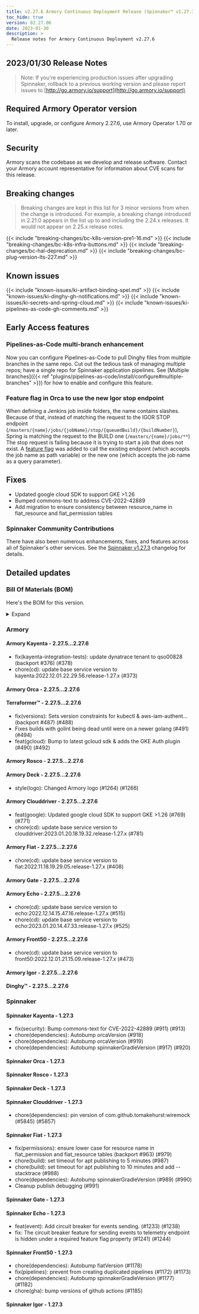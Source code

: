```yaml
---
title: v2.27.6 Armory Continuous Deployment Release (Spinnaker™ v1.27.3)
toc_hide: true
version: 02.27.06
date: 2023-01-30
description: >
  Release notes for Armory Continuous Deployment v2.27.6
---
```


## 2023/01/30 Release Notes

> Note: If you're experiencing production issues after upgrading Spinnaker, rollback to a previous working version and please report issues to [http://go.armory.io/support](http://go.armory.io/support).

## Required Armory Operator version

To install, upgrade, or configure Armory 2.27.6, use Armory Operator 1.70 or later.

## Security

Armory scans the codebase as we develop and release software. Contact your Armory account representative for information about CVE scans for this release.

## Breaking changes
<!-- Copy/paste from the previous version if there are recent ones. We can drop breaking changes after 3 minor versions. Add new ones from OSS and Armory. -->

> Breaking changes are kept in this list for 3 minor versions from when the change is introduced. For example, a breaking change introduced in 2.21.0 appears in the list up to and including the 2.24.x releases. It would not appear on 2.25.x release notes.

{{< include "breaking-changes/bc-k8s-version-pre1-16.md" >}}
{{< include "breaking-changes/bc-k8s-infra-buttons.md" >}}
{{< include "breaking-changes/bc-hal-deprecation.md" >}}
{{< include "breaking-changes/bc-plug-version-lts-227.md" >}}

## Known issues
<!-- Copy/paste known issues from the previous version if they're not fixed. Add new ones from OSS and Armory. If there aren't any issues, state that so readers don't think we forgot to fill out this section. -->

{{< include "known-issues/ki-artifact-binding-spel.md" >}}
{{< include "known-issues/ki-dinghy-gh-notifications.md" >}}
{{< include "known-issues/ki-secrets-and-spring-cloud.md" >}}
{{< include "known-issues/ki-pipelines-as-code-gh-comments.md" >}}

## Early Access features

### Pipelines-as-Code multi-branch enhancement

Now you can configure Pipelines-as-Code to pull Dinghy files from multiple branches in the same repo. Cut out the tedious task of managing multiple repos; have a single repo for Spinnaker application pipelines. See [Multiple branches]({{< ref "plugins/pipelines-as-code/install/configure#multiple-branches" >}}) for how to enable and configure this feature.

### Feature flag in Orca to use the new Igor stop endpoint

When defining a Jenkins job inside folders, the name contains slashes. Because of that, instead of matching the request to the IGOR STOP endpoint (`/masters/{name}/jobs/{jobName}/stop/{queuedBuild}/{buildNumber}`), Spring is matching the request to the BUILD one (`/masters/{name}/jobs/**`)
The stop request is failing because it is trying to start a job that does not exist.  A [feature flag](https://spinnaker.io/changelogs/1.29.0-changelog/#orca) was added to call the existing endpoint (which accepts the job name as path variable) or the new one (which accepts the job name as a query parameter).

## Fixes

* Updated google cloud SDK to support GKE >1.26
* Bumped commons-text to address CVE-2022-42889
* Add migration to ensure consistency between resource_name in fiat_resource and fiat_permission tables

<!--
Each item category (such as UI) under here should be an h3 (###). List the following info that service owners should be able to provide:
- Major changes or new features we want to call out for Armory and OSS. Changes should be grouped under end user understandable sections. For example, instead of Deck, use UI. Instead of Fiat, use Permissions.
- Fixes to any known issues from previous versions that we have in release notes. These can all be grouped under a Fixed issues H3.
-->




###  Spinnaker Community Contributions

There have also been numerous enhancements, fixes, and features across all of Spinnaker's other services. See the
[Spinnaker v1.27.3](https://www.spinnaker.io/changelogs/1.27.3-changelog/) changelog for details.

## Detailed updates

### Bill Of Materials (BOM)

Here's the BOM for this version.
<details><summary>Expand</summary>
<pre class="highlight">
<code>artifactSources:
  dockerRegistry: docker.io/armory
dependencies:
  redis:
    commit: null
    version: 2:2.8.4-2
services:
  clouddriver:
    commit: 60eafebf9875071709e3d8ec53d2729a197574f1
    version: 2.27.6
  deck:
    commit: 0802cbb92aa32eb6b387b5a6e54db14843fc6f31
    version: 2.27.6
  dinghy:
    commit: ca161395d61ae5e93d1f9ecfbb503b68c2b54bc5
    version: 2.27.6
  echo:
    commit: 3204f90e951562245c62430d863617c34b3a0826
    version: 2.27.6
  fiat:
    commit: b3ca6748d2377454949420613e7912748ea00b52
    version: 2.27.6
  front50:
    commit: 5e1fe36c4b8df29cc9cb4d7af581a44b0ca44e59
    version: 2.27.6
  gate:
    commit: adf9732bc7b3c8df48b21b86ef9783efcadec78b
    version: 2.27.6
  igor:
    commit: 9e2d7946da19c803eb0bd12e888c5119528a364c
    version: 2.27.6
  kayenta:
    commit: 5a1efcefddfe78f37550f5bee723570e3737ce04
    version: 2.27.6
  monitoring-daemon:
    commit: null
    version: 2.26.0
  monitoring-third-party:
    commit: null
    version: 2.26.0
  orca:
    commit: fa3449f0202512534382d2d2a0431f25f4f408c5
    version: 2.27.6
  rosco:
    commit: f4164fdcfa275b62e0c0fefbe26b5cbd845c543d
    version: 2.27.6
  terraformer:
    commit: f845ba2fc760c46b98794a10c32cc2b713c7c9e0
    version: 2.27.6
timestamp: "2023-01-20 20:04:33"
version: 2.27.6
</code>
</pre>
</details>

### Armory


#### Armory Kayenta - 2.27.5...2.27.6

  - fix(kayenta-integration-tests): update dynatrace tenant to qso00828 (backport #376) (#378)
  - chore(cd): update base service version to kayenta:2022.12.01.22.29.56.release-1.27.x (#373)

#### Armory Orca - 2.27.5...2.27.6


#### Terraformer™ - 2.27.5...2.27.6

  - fix(versions): Sets version constraints for kubectl & aws-iam-authent… (backport #487) (#488)
  - Fixes builds with golint being dead until were on a newer golang (#491) (#494)
  - feat(gcloud): Bump to latest gcloud sdk & adds the GKE Auth plugin (#490) (#492)

#### Armory Rosco - 2.27.5...2.27.6


#### Armory Deck - 2.27.5...2.27.6

  - style(logo): Changed Armory logo (#1264) (#1266)

#### Armory Clouddriver - 2.27.5...2.27.6

  - feat(google): Updated google cloud SDK to support GKE >1.26 (#769) (#771)
  - chore(cd): update base service version to clouddriver:2023.01.20.18.19.32.release-1.27.x (#781)

#### Armory Fiat - 2.27.5...2.27.6

  - chore(cd): update base service version to fiat:2022.11.18.19.29.05.release-1.27.x (#408)

#### Armory Gate - 2.27.5...2.27.6


#### Armory Echo - 2.27.5...2.27.6

  - chore(cd): update base service version to echo:2022.12.14.15.47.16.release-1.27.x (#515)
  - chore(cd): update base service version to echo:2023.01.20.14.47.33.release-1.27.x (#525)

#### Armory Front50 - 2.27.5...2.27.6

  - chore(cd): update base service version to front50:2022.12.01.21.15.09.release-1.27.x (#473)

#### Armory Igor - 2.27.5...2.27.6


#### Dinghy™ - 2.27.5...2.27.6



### Spinnaker


#### Spinnaker Kayenta - 1.27.3

  - fix(security): Bump commons-text for CVE-2022-42889 (#911) (#913)
  - chore(dependencies): Autobump orcaVersion (#918)
  - chore(dependencies): Autobump orcaVersion (#919)
  - chore(dependencies): Autobump spinnakerGradleVersion (#917) (#920)

#### Spinnaker Orca - 1.27.3


#### Spinnaker Rosco - 1.27.3


#### Spinnaker Deck - 1.27.3


#### Spinnaker Clouddriver - 1.27.3

  - chore(dependencies): pin version of com.github.tomakehurst:wiremock (#5845) (#5857)

#### Spinnaker Fiat - 1.27.3

  - fix(permissions): ensure lower case for resource name in fiat_permission and fiat_resource tables (backport #963) (#979)
  - chore(build): set timeout for apt publishing to 5 minutes (#987)
  - chore(build): set timeout for apt publishing to 10 minutes and add --stacktrace (#988)
  - chore(dependencies): Autobump spinnakerGradleVersion (#989) (#990)
  - Cleanup publish debugging (#991)

#### Spinnaker Gate - 1.27.3


#### Spinnaker Echo - 1.27.3

  - feat(event): Add circuit breaker for events sending. (#1233) (#1238)
  - fix: The circuit breaker feature for sending events to telemetry endpoint is hidden under a required feature flag property (#1241) (#1244)

#### Spinnaker Front50 - 1.27.3

  - chore(dependencies): Autobump fiatVersion (#1178)
  - fix(pipelines): prevent from creating duplicated pipelines (#1172) (#1173)
  - chore(dependencies): Autobump spinnakerGradleVersion (#1177) (#1182)
  - chore(gha): bump versions of github actions (#1185)

#### Spinnaker Igor - 1.27.3


